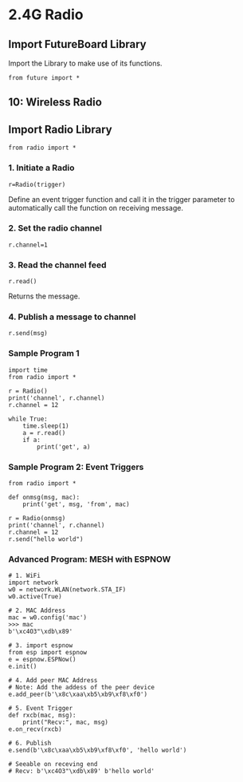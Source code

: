 # 2.4G Radio

## Import FutureBoard Library

Import the Library to make use of its functions.

    from future import *
    
## 10: Wireless Radio

## Import Radio Library

    from radio import *
    
### 1. Initiate a Radio

    r=Radio(trigger)
    
Define an event trigger function and call it in the trigger parameter to automatically call the function on receiving message.

### 2. Set the radio channel

    r.channel=1

### 3. Read the channel feed

    r.read()

Returns the message.
    
### 4. Publish a message to channel

    r.send(msg)
    
### Sample Program 1

    import time
    from radio import *
    
    r = Radio()
    print('channel', r.channel)
    r.channel = 12 
    
    while True:
        time.sleep(1)
        a = r.read()
        if a:
            print('get', a)
            
### Sample Program 2: Event Triggers

    from radio import *
    
    def onmsg(msg, mac):
        print('get', msg, 'from', mac)
    
    r = Radio(onmsg)
    print('channel', r.channel)
    r.channel = 12
    r.send("hello world")
   
   
### Advanced Program: MESH with ESPNOW

    # 1. WiFi
    import network
    w0 = network.WLAN(network.STA_IF)
    w0.active(True)
    
    # 2. MAC Address
    mac = w0.config('mac')
    >>> mac
    b'\xc4O3"\xdb\x89'
    
    # 3. import espnow
    from esp import espnow
    e = espnow.ESPNow()
    e.init()
    
    # 4. Add peer MAC Address
    # Note: Add the addess of the peer device
    e.add_peer(b'\x8c\xaa\xb5\xb9\xf8\xf0')
    
    # 5. Event Trigger
    def rxcb(mac, msg):
        print("Recv:", mac, msg)
    e.on_recv(rxcb)
    
    # 6. Publish
    e.send(b'\x8c\xaa\xb5\xb9\xf8\xf0', 'hello world')
    
    # Seeable on receving end
    # Recv: b'\xc4O3"\xdb\x89' b'hello world'
